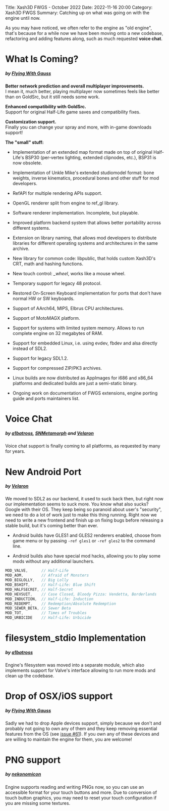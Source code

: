 Title: Xash3D FWGS - October 2022
Date: 2022-11-16 20:00
Category: Xash3D FWGS
Summary: Catching up on what was going on with the engine until now.

As you may have noticed, we often refer to the engine as "old engine", that's because for a while now we have been moving onto a new codebase, refactoring and adding features along, such as much requested **voice chat**.

# What Is Coming?
##### by [**Flying With Gauss**](https://github.com/FWGS)
**Better network prediction and overall multiplayer improvements.**  
I mean it, much better, playing multiplayer now sometimes feels like better than on GoldSrc, but it still needs some work.

**Enhanced compatibility with GoldSrc.**  
Support for original Half-Life game saves and compatibility fixes.

**Customization support.**  
Finally you can change your spray and more, with in-game downloads support!

**The "small" stuff:**  

* Implementation of an extended map format made on top of original Half-Life's BSP30 (per-vertex lighting, extended clipnodes, etc.), BSP31 is now obsolete.

* Implementation of Unkle Mike's extended studiomodel format: bone weights, inverse kinematics, procedural bones and other stuff for mod developers.

* RefAPI for multiple rendering APIs support.

* OpenGL renderer split from engine to ref_gl library.

* Software renderer implementation. Incomplete, but playable.

* Improved platform backend system that allows better portability across different systems.

* Extension on library naming, that allows mod developers to distribute libraries for different operating systems and architectures in the same archive.

* New library for common code: libpublic, that holds custom Xash3D's CRT, math and hashing functions.

* New touch control: *_wheel*, works like a mouse wheel.

* Temporary support for legacy 48 protocol.

* Restored On-Screen Keyboard implementation for ports that don't have normal HW or SW keyboards.

* Support of AArch64, MIPS, Elbrus CPU architectures.

* Support of MotoMAGX platform.

* Support for systems with limited system memory. Allows to run complete engine on 32 megabytes of RAM.

* Support for embedded Linux, i.e. using evdev, fbdev and alsa directly instead of SDL2.

* Support for legacy SDL1.2.

* Support for compressed ZIP/PK3 archives.

* Linux builds are now distributed as AppImages for i686 and x86_64 platforms and dedicated builds are just a semi-static binary.

* Ongoing work on documentation of FWGS extensions, engine porting guide and ports maintainers list.

# Voice Chat
##### by [**a1batross**](https://github.com/a1batross), [**SNMetamorph**](https://github.com/SNMetamorph) and [**Velaron**](https://github.com/Velaron)
Voice chat support is finally coming to all platforms, as requested by many for years.

# New Android Port
##### by [**Velaron**](https://github.com/Velaron)
We moved to SDL2 as our backend, it used to suck back then, but right now our implementation seems to suck more. You know what also sucks? Google with their OS. They keep being so paranoid about user's "security", we need to do a lot of work just to make this thing running. Right now we need to write a new frontend and finish up on fixing bugs before releasing a stable build, but it's coming better than ever.

* Android builds have GLES1 and GLES2 renderers enabled, choose from game menu or by passing `-ref gles1` or `-ref gles2` to the command line.

* Android builds also have special mod hacks, allowing you to play some mods without any additional launchers.

```c
MOD_VALVE,		// Half-Life
MOD_AOM,		// Afraid of Monsters
MOD_BIGLOLLY,	// Big Lolly
MOD_BSHIFT,		// Half-Life: Blue Shift
MOD_HALFSECRET,	// Half-Secret
MOD_HEVSUIT,	// Case Closed, Bloody Pizza: Vendetta, Borderlands
MOD_INDUCTION,	// Half-Life: Induction
MOD_REDEMPT,	// Redemption/Absolute Redemption
MOD_SEWER_BETA,	// Sewer Beta
MOD_TOT,		// Times of Troubles
MOD_URBICIDE	// Half-Life: Urbicide
```

# filesystem_stdio Implementation
##### by [**a1batross**](https://github.com/a1batross)
Engine's filesystem was moved into a separate module, which also implements support for Valve's interface allowing to run more mods and clean up the codebase.

# Drop of OSX/iOS support
##### by [**Flying With Gauss**](https://github.com/FWGS)
Sadly we had to drop Apple devices support, simply because we don't and probably not going to own any of them and they keep removing essential features from the OS (see [issue #61](https://github.com/FWGS/xash3d-fwgs/issues/61)). If you own any of these devices and are willing to maintain the engine for them, you are welcome!


# PNG support
##### by [**nekonomicon**](https://github.com/nekonomicon)
Engine supports reading and writing PNGs now, so you can use an accessible format for your touch buttons and more. Due to conversion of touch button graphics, you may need to reset your touch configuration if you are missing some textures.